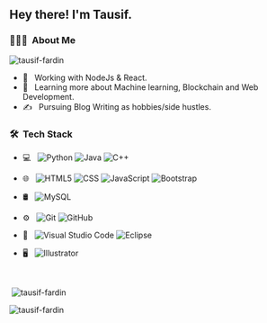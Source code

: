 <h2> Hey there! I'm Tausif.</h2>

<h3> 👨🏻‍💻 &nbsp;About Me </h3>
<p align="left"> <img src="https://komarev.com/ghpvc/?username=tausif-fardin&label=Profile%20views&color=0e75b6&style=flat" alt="tausif-fardin" /> </p>


- 🤔 &nbsp; Working with NodeJs & React.
- 🌱 &nbsp; Learning more about Machine learning, Blockchain and Web Development.
- ✍️ &nbsp; Pursuing Blog Writing as hobbies/side hustles.

<h3> 🛠 &nbsp;Tech Stack</h3>

- 💻 &nbsp;
  ![Python](https://img.shields.io/badge/-Python-333333?style=flat&logo=python)
  ![Java](https://img.shields.io/badge/-Java-333333?style=flat&logo=Java&logoColor=007396)
  ![C++](https://img.shields.io/badge/-C++-333333?style=flat&logo=C%2B%2B&logoColor=00599C)
- 🌐 &nbsp;
  ![HTML5](https://img.shields.io/badge/-HTML5-333333?style=flat&logo=HTML5)
  ![CSS](https://img.shields.io/badge/-CSS-333333?style=flat&logo=CSS3&logoColor=1572B6)
  ![JavaScript](https://img.shields.io/badge/-JavaScript-333333?style=flat&logo=javascript)
  ![Bootstrap](https://img.shields.io/badge/-Bootstrap-333333?style=flat&logo=bootstrap&logoColor=563D7C)
- 🛢 &nbsp;
  ![MySQL](https://img.shields.io/badge/-MySQL-333333?style=flat&logo=mysql)
- ⚙️ &nbsp;
  ![Git](https://img.shields.io/badge/-Git-333333?style=flat&logo=git)
  ![GitHub](https://img.shields.io/badge/-GitHub-333333?style=flat&logo=github)

- 🔧 &nbsp;
  ![Visual Studio Code](https://img.shields.io/badge/-Visual%20Studio%20Code-333333?style=flat&logo=visual-studio-code&logoColor=007ACC)
  ![Eclipse](https://img.shields.io/badge/-Eclipse-333333?style=flat&logo=eclipse-ide&logoColor=2C2255)
- 🖥 &nbsp;
  ![Illustrator](https://img.shields.io/badge/-Illustrator-333333?style=flat&logo=adobe-illustrator)

<br/>

<p>&nbsp;<img align="center" src="https://github-readme-stats.vercel.app/api?username=tausif-fardin&show_icons=true&locale=en" alt="tausif-fardin" /></p>

<p><img align="center" src="https://github-readme-streak-stats.herokuapp.com/?user=tausif-fardin&" alt="tausif-fardin" /></p>

<br/>

